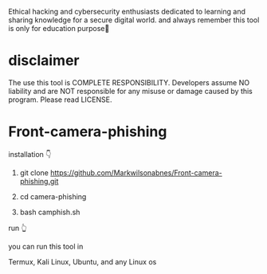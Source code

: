 Ethical hacking and cybersecurity enthusiasts dedicated to learning and sharing knowledge for a secure digital world. and always remember this tool is only for education purpose🐧


# disclaimer
The use this tool is COMPLETE RESPONSIBILITY. Developers assume NO liability and are NOT responsible for any misuse or damage caused by this program. Please read LICENSE.


# Front-camera-phishing

 installation 👇

1. git clone https://github.com/Markwilsonabnes/Front-camera-phishing.git

2. cd camera-phishing

3. bash camphish.sh

 run 👆

 you can run this tool in 

 Termux, Kali Linux, Ubuntu, and any Linux os 
 

